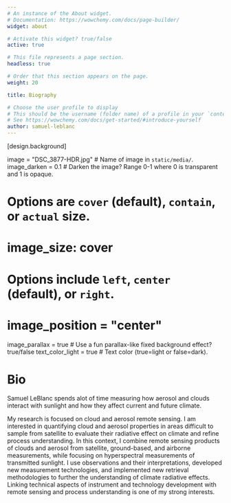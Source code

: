 ```yaml
---
# An instance of the About widget.
# Documentation: https://wowchemy.com/docs/page-builder/
widget: about

# Activate this widget? true/false
active: true

# This file represents a page section.
headless: true

# Order that this section appears on the page.
weight: 20

title: Biography

# Choose the user profile to display
# This should be the username (folder name) of a profile in your `content/authors/` folder.
# See https://wowchemy.com/docs/get-started/#introduce-yourself
author: samuel-leblanc
---
```

[design.background]
  
  image = "DSC_3877-HDR.jpg"  # Name of image in `static/media/`.
  image_darken = 0.1 # Darken the image? Range 0-1 where 0 is transparent and 1 is opaque.
  #  Options are `cover` (default), `contain`, or `actual` size.
  # image_size: cover
  # Options include `left`, `center` (default), or `right`.
  # image_position = "center"
  image_parallax = true  # Use a fun parallax-like fixed background effect? true/false
  text_color_light = true  # Text color (true=light or false=dark).

# <span class="style-widget-title">Bio</span>

Samuel LeBlanc spends alot of time measuring how aerosol and clouds interact with sunlight and how they affect current and future climate.

My research is focused on cloud and aerosol remote sensing. I am interested in quantifying cloud and aerosol properties in areas difficult to sample from satellite to evaluate their radiative effect on climate and refine process understanding. In this context, I combine remote sensing products of clouds and aerosol from satellite, ground-based, and airborne measurements, while focusing on hyperspectral measurements of transmitted sunlight. I use observations and their interpretations, developed new measurement technologies, and implemented new retrieval methodologies to further the understanding of climate radiative effects. Linking technical aspects of instrument and technology development with remote sensing and process understanding is one of my strong interests. 
